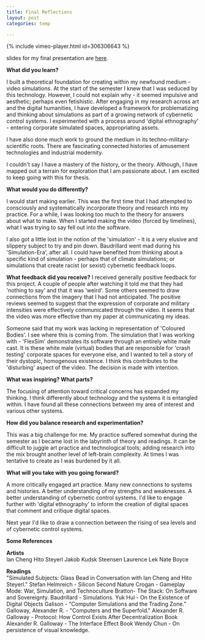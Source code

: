 ```yaml
---
title: Final Reflections
layout: post
categories: temp

---
```

{% include vimeo-player.html id=306306643 %}

slides for my final presentation are [here](https://slides.com/samhains/simulations).

**What did you learn?**

I built a theoretical foundation for creating within my newfound medium - video simulations.  At the start of the semester I knew that I was seduced by this technology.  However, I could not explain why - it seemed impulsive and aesthetic; perhaps even fetishistic. After engaging in my research across art and the digital humanities, I have developed a framework for problematizing and thinking about simulations as part of a growing network of cybernetic control systems. I experimented with a process around 'digital ethnography' - entering corporate simulated spaces, appropriating assets.

I have also done much work to ground the medium in its techno-military-scientific roots. There are fascinating connected histories of amusement technologies and industrial modernity.

I couldn't say I have a mastery of the history, or the theory. Although, I have mapped out a terrain for exploration that I am passionate about. I am excited to keep going with this for thesis.

**What would you do differently?**

I would start making earlier. This was the first time that I had attempted to consciously and systematically incorporate theory and research into my practice. For a while, I was looking too much to the theory for answers about what to make.  When I started making the video (forced by timelines), what I was trying to say fell out into the software.  

I also got a little lost in the notion of the 'simulation' - it is a very elusive and slippery subject to try and pin down. Baudrillard went mad during his 'Simulation-Era', after all. I could have benefited from thinking about a specific kind of simulation - perhaps that of climate simulations; or simulations that create racist (or sexist) cybernetic feedback loops.

**What feedback did you receive?**
I received generally positive feedback for this project. A couple of people after watching it told me that they had 'nothing to say' and that it was 'weird'. Some others seemed to draw connections from the imagery that I had not anticipated. The positive reviews seemed to suggest that the expression of corporate and military intensities were effectively communicated through the video. It seems that the video was more effective than my paper at communicating my ideas.

Someone said that my work was lacking in representation of 'Coloured Bodies'. I see where this is coming from. The simulation that I was working with - 'FlexSim' demonstrates its software through an entirely white male cast. It is these white male (virtual) bodies that are responsible for 'crash testing' corporate spaces for everyone else, and I wanted to tell a story of their dystopic, homogenous existence. I think this contributes to the 'disturbing' aspect of the video. The decision is made with intention.

**What was inspiring? What parts?**

The focusing of attention toward critical concerns has expanded my thinking. I think differently about technology and the systems it is entangled within. I have found all these connections between my area of interest and various other systems.

**How did you balance research and experimentation?**

This was a big challenge for me. My practice suffered somewhat during the semester as I became lost in the labyrinth of theory and readings. It can be difficult to juggle art practice and technological tools; adding research into the mix brought another level of left-brain complexity. At times I was tentative to create as I was burdened by it all.

**What will you take with you going forward?**

A more critically engaged art practice. Many new connections to systems and histories. A better understanding of my strengths and weaknesses. A better understanding of cybernetic control systems. I'd like to engage further with 'digital ethnography' to inform the creation of digital spaces that comment and critique digital spaces.

Next year I'd like to draw a connection between the rising of sea levels and of cybernetic control systems.  

**Some References**<br>

**Artists**<br>
Ian Cheng
Hito Steyerl
Jakob Kudsk Steensen
Laurence Lek
Nate Boyce

**Readings**<br>
"Simulated Subjects: Glass Bead in Conversation with Ian Cheng and Hito Steyerl."
Stefan Helmreich - Silicon Second Nature
Crogan - Gameplay Mode: War, Simulation, and Technoculture
Bratton- The Stack: On Software and Sovereignty.
Baudrillard -  Simulations.
Yuk Hui - On the Existence of Digital Objects
Galison - “Computer Simulations and the Trading Zone.”
Galloway, Alexander R. - "Computers and the Superfold."
Alexander R. Galloway - Protocol: How Control Exists After Decentralization Book
Alexander R. Galloway - The Interface Effect Book
Wendy Chun - On persistence of visual knowledge.
